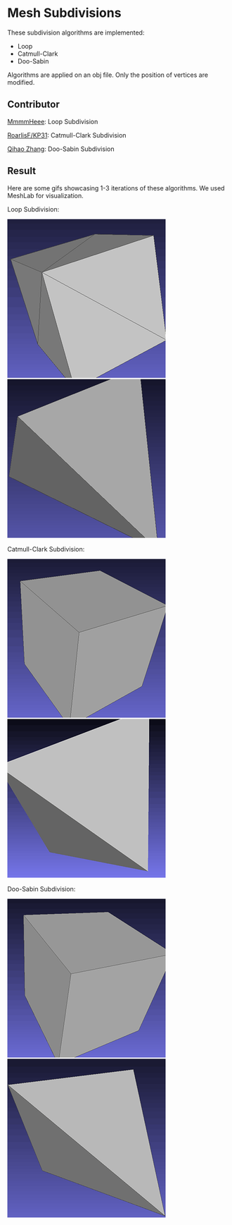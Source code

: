 # Mesh Subdivisions
These subdivision algorithms are implemented: 
+ Loop
+ Catmull-Clark
+ Doo-Sabin

Algorithms are applied on an obj file. Only the position of vertices are modified.

## Contributor

[MmmmHeee](https://github.com/MmmmHeee): Loop Subdivision

[RoarlisF/KP31](https://github.com/SuomiKP31): Catmull-Clark Subdivision

[Qihao Zhang](https://github.com/zhaqu): Doo-Sabin Subdivision

## Result

Here are some gifs showcasing 1-3 iterations of these algorithms. We used MeshLab for visualization.

Loop Subdivision:

![avatar](presentation/result_gif/loop_cube_tri.gif)
![avatar](presentation/result_gif/loop_tetrahedron.gif)

Catmull-Clark Subdivision:

![avatar](presentation/result_gif/catmull_cube_quad.gif)
![avatar](presentation/result_gif/catmull_tetrahedron.gif)

Doo-Sabin Subdivision:

![avatar](presentation/result_gif/doosabin_cube_quad.gif)
![avatar](presentation/result_gif/doosabin_tetrahedron.gif)
